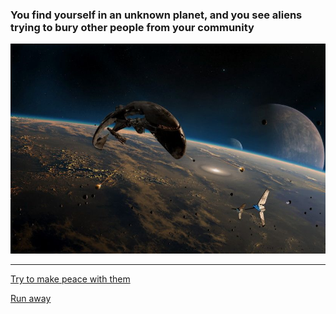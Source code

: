 ### You find yourself in an unknown planet, and you see aliens trying to bury other people from your community

![Unknown planet](images/ufo6img.jpg)
___

[Try to make peace with them](9peace?.md)

[Run away](8spotcapt.md)